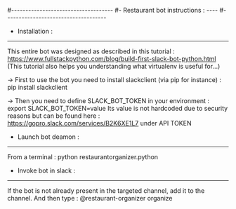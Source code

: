 #------------------------------------
#- Restaurant bot instructions : ---- 
#------------------------------------

* Installation : 
----------------
This entire bot was designed as described in this tutorial : 
https://www.fullstackpython.com/blog/build-first-slack-bot-python.html
(This tutorial also helps you understanding what virtualenv is useful for...)


-> First to use the bot you need to install slackclient (via pip for instance) :
pip install slackclient

-> Then you need to define SLACK_BOT_TOKEN in your environment : 
export SLACK_BOT_TOKEN=value
Its value is not hardcoded due to security reasons but can be found here : 
https://gopro.slack.com/services/B2K6XE1L7 under API TOKEN

* Launch bot deamon : 
-----------------------
From a terminal :
python restaurantorganizer.python

* Invoke bot in slack : 
-----------------------
If the bot is not already present in the targeted channel, add it to the channel.
And then type : 
@restaurant-organizer organize
